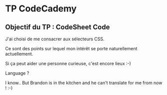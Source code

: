 # TP CodeCademy
## Objectif du TP : CodeSheet Code
J'ai choisi de me consacrer aux sélecteurs CSS.

Ce sont des points sur lequel mon intérêt se porte naturellement actuellement.

Si ça peut aider une personne curieuse, c'est encore lieux :-)

Language ? 

I know.. But Brandon is in the kitchen and he can't translate for me from now ! :-)